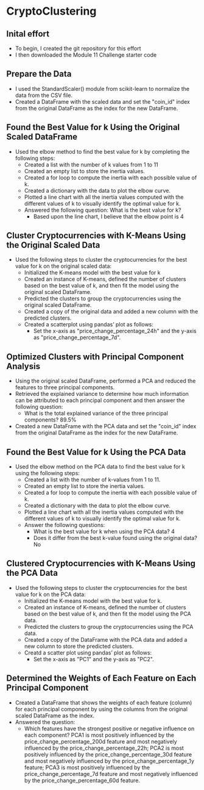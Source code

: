 # CryptoClustering
## Inital effort
* To begin, I created the git repository for this effort
* I then downloaded the Module 11 Challenge starter code

## Prepare the Data
* I used the StandardScaler() module from scikit-learn to normalize the data from the CSV file.
* Created a DataFrame with the scaled data and set the "coin_id" index from the original DataFrame as the index for the new DataFrame.

## Found the Best Value for k Using the Original Scaled DataFrame
* Used the elbow method to find the best value for k by completing the following steps:
   * Created a list with the number of k values from 1 to 11
   * Created an empty list to store the inertia values.
   * Created a for loop to compute the inertia with each possible value of k.
   * Created a dictionary with the data to plot the elbow curve.
   * Plotted a line chart with all the inertia values computed with the different values of k to visually identify the optimal value for k.
   * Answered the following question: What is the best value for k?
     * Based upon the line chart, I believe that the elbow point is 4

## Cluster Cryptocurrencies with K-Means Using the Original Scaled Data
* Used the following steps to cluster the cryptocurrencies for the best value for k on the original scaled data:
  * Initialized the K-means model with the best value for k
  * Created an instance of K-means, defined the number of clusters based on the best value of k, and then fit the model using the original scaled DataFrame.
  * Predicted the clusters to group the cryptocurrencies using the original scaled DataFrame.
  * Created a copy of the original data and added a new column with the predicted clusters.
  * Created a scatterplot using pandas’ plot as follows:
    * Set the x-axis as "price_change_percentage_24h" and the y-axis as "price_change_percentage_7d".

## Optimized Clusters with Principal Component Analysis
* Using the original scaled DataFrame, performed a PCA and reduced the features to three principal components.
* Retrieved the explained variance to determine how much information can be attributed to each principal component and then answer the following question:
  * What is the total explained variance of the three principal components? 89.5%
* Created a new DataFrame with the PCA data and set the "coin_id" index from the original DataFrame as the index for the new DataFrame.

## Found the Best Value for k Using the PCA Data
* Used the elbow method on the PCA data to find the best value for k using the following steps:
  * Created a list with the number of k-values from 1 to 11.
  * Created an empty list to store the inertia values.
  * Created a for loop to compute the inertia with each possible value of k.
  * Created a dictionary with the data to plot the elbow curve.
  * Plotted a line chart with all the inertia values computed with the different values of k to visually identify the optimal value for k.
  * Answer the following questions:
    * What is the best value for k when using the PCA data? 4
    * Does it differ from the best k-value found using the original data? No

## Clustered Cryptocurrencies with K-Means Using the PCA Data
* Used the following steps to cluster the cryptocurrencies for the best value for k on the PCA data:
  * Initialized the K-means model with the best value for k.
  * Created an instance of K-means, defined the number of clusters based on the best value of k, and then fit the model using the PCA data.
  * Predicted the clusters to group the cryptocurrencies using the PCA data.
  * Created a copy of the DataFrame with the PCA data and added a new column to store the predicted clusters.
  * Creatd a scatter plot using pandas’ plot as follows:
    * Set the x-axis as "PC1" and the y-axis as "PC2".
 
## Determined the Weights of Each Feature on Each Principal Component
* Created a DataFrame that shows the weights of each feature (column) for each principal component by using the columns from the original scaled DataFrame as the index.
* Answered the question: 
  * Which features have the strongest positive or negative influence on each component? PCA1 is most positively influenced by the price_change_percentage_200d feature and most negatively influenced by the price_change_percentage_22h; PCA2 is most positively influenced by the price_change_percentage_30d feature and most negatively influenced by the price_change_percentage_1y feature; PCA3 is most positively influenced by the price_change_percentage_7d feature and most negatively influenced by the price_change_percentage_60d feature.